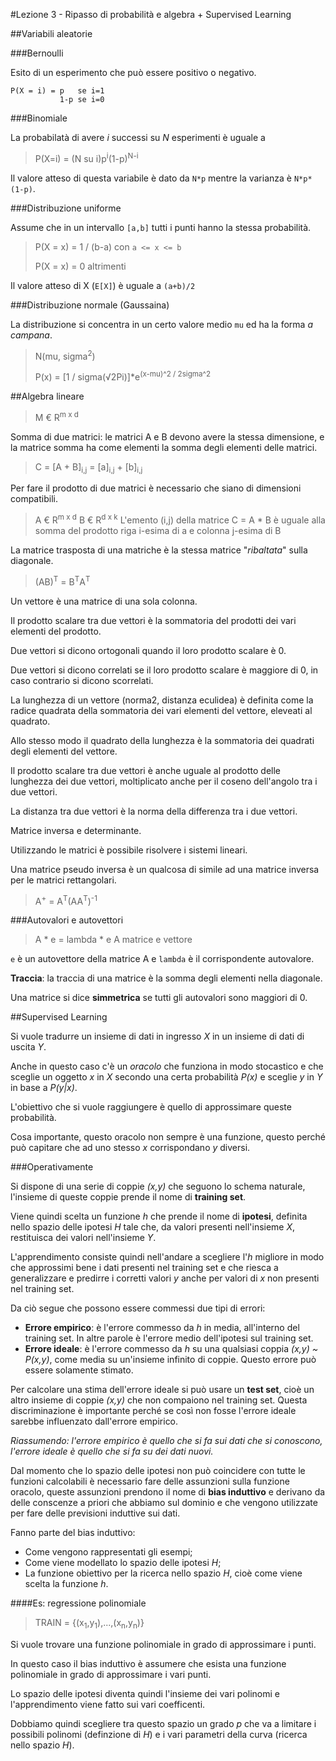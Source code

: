 #Lezione 3 - Ripasso di probabilità e algebra + Supervised Learning


##Variabili aleatorie

###Bernoulli

Esito di un esperimento che può essere positivo o negativo.

```
P(X = i) = p   se i=1 
           1-p se i=0
```

###Binomiale

La probabilatà di avere _i_ successi su _N_ esperimenti è uguale a 

> P(X=i) = (N su i)p<sup>i</sup>(1-p)<sup>N-i</sup>

Il valore atteso di questa variabile è dato da `N*p` mentre la varianza è `N*p*(1-p)`.

###Distribuzione uniforme

Assume che in un intervallo `[a,b]` tutti i punti hanno la stessa probabilità.

> P(X = x) = 1 / (b-a) con `a <= x <= b`
> 
> P(X = x) = 0 altrimenti

Il valore atteso di X (`E[X]`) è uguale a `(a+b)/2`

###Distribuzione normale (Gaussaina)

La distribuzione si concentra in un certo valore medio `mu` ed ha la forma _a campana_.

> N(mu, sigma<sup>2</sup>)
> 
> P(x) = [1 / sigma(√2Pi)]*e<sup>(x-mu)^2 / 2sigma^2</sup>

<!-- https://it.wikipedia.org/wiki/Distribuzione_normale -->

##Algebra lineare

> M € R<sup>m x d</sup>

Somma di due matrici: le matrici A e B devono avere la stessa dimensione, e la matrice somma ha come elementi la somma degli elementi delle matrici.

> C = [A + B]<sub>i,j</sub> = [a]<sub>i,j</sub> + [b]<sub>i,j</sub>

Per fare il prodotto di due matrici è necessario che siano di dimensioni compatibili.

> A € R<sup>m x d</sup>
> B € R<sup>d x k</sup>
> L'emento (i,j) della matrice C = A * B è uguale alla somma del prodotto riga i-esima di a e colonna j-esima di B

La matrice trasposta di una matriche è la stessa matrice "_ribaltata_" sulla diagonale.

> (AB)<sup>T</sup> = B<sup>T</sup>A<sup>T</sup>

Un vettore è una matrice di una sola colonna. 

Il prodotto scalare tra due vettori è la sommatoria del prodotti dei vari elementi del prodotto.

Due vettori si dicono ortogonali quando il loro prodotto scalare è 0.

Due vettori si dicono correlati se il loro prodotto scalare è maggiore di 0, in caso contrario si dicono scorrelati.

La lunghezza di un vettore (norma2, distanza eculidea) è definita come la radice quadrata della sommatoria dei vari elementi del vettore, eleveati al quadrato.

Allo stesso modo il quadrato della lunghezza è la sommatoria dei quadrati degli elementi del vettore.

Il prodotto scalare tra due vettori è anche uguale al prodotto delle lunghezza dei due vettori, moltiplicato anche per il coseno dell'angolo tra i due vettori.

La distanza tra due vettori è la norma della differenza tra i due vettori.

Matrice inversa e determinante.

Utilizzando le matrici è possibile risolvere i sistemi lineari.

Una matrice pseudo inversa è un qualcosa di simile ad una matrice inversa per le matrici rettangolari.

> A<sup>+</sup> = A<sup>T</sup>(AA<sup>T</sup>)<sup>-1</sup>

###Autovalori e autovettori

> A * e = lambda * e
> A matrice
> e vettore

`e` è un autovettore della matrice A e `lambda` è il corrispondente autovalore.

**Traccia**: la traccia di una matrice è la somma degli elementi nella diagonale.

Una matrice si dice **simmetrica** se tutti gli autovalori sono maggiori di 0.

##Supervised Learning

Si vuole tradurre un insieme di dati in ingresso *X* in un insieme di dati di uscita *Y*.

Anche in questo caso c'è un _oracolo_ che funziona in modo stocastico e che sceglie un oggetto *x* in *X* secondo una certa probabilità *P(x)* e sceglie *y* in *Y* in base a *P(y|x)*.

L'obiettivo che si vuole raggiungere è quello di approssimare queste probabilità.

Cosa importante, questo oracolo non sempre è una funzione, questo perché può capitare che ad uno stesso *x* corrispondano *y* diversi.

###Operativamente 

Si dispone di una serie di coppie *(x,y)* che seguono lo schema naturale, l'insieme di queste coppie prende il nome di **training set**.

Viene quindi scelta un funzione *h* che prende il nome di **ipotesi**, definita nello spazio delle ipotesi *H* tale che, da valori presenti nell'insieme *X*, restituisca dei valori nell'insieme *Y*.

L'apprendimento consiste quindi nell'andare a scegliere l'*h* migliore in modo che approssimi bene i dati presenti nel training set e che riesca a generalizzare e predirre i corretti valori *y* anche per valori di *x* non presenti nel training set.

Da ciò segue che possono essere commessi due tipi di errori:

- **Errore empirico**: è l'errore commesso da *h* in media, all'interno del training set. In altre parole è l'errore medio dell'ipotesi sul training set.
- **Errore ideale**: è l'errore commesso da *h* su una qualsiasi coppia *(x,y) ~ P(x,y)*, come media su un'insieme infinito di coppie. Questo errore può essere solamente stimato.

Per calcolare una stima dell'errore ideale si può usare un **test set**, cioè un altro insieme di coppie *(x,y)* che non compaiono nel training set. Questa discriminazione è importante perché se così non fosse l'errore ideale sarebbe influenzato dall'errore empirico.

_Riassumendo: l'errore empirico è quello che si fa sui dati che si conoscono, l'errore ideale è quello che si fa su dei dati nuovi._

Dal momento che lo spazio delle ipotesi non può coincidere con tutte le funzioni calcolabili è  necessario fare delle assunzioni sulla funzione oracolo, queste assunzioni prendono il nome di **bias induttivo** e derivano da delle conscenze a priori che abbiamo sul dominio e che vengono utilizzate per fare delle previsioni induttive sui dati.

Fanno parte del bias induttivo:

- Come vengono rappresentati gli esempi;
- Come viene modellato lo spazio delle ipotesi *H*;
- La funzione obiettivo per la ricerca nello spazio *H*, cioè come viene scelta la funzione *h*.

####Es: regressione polinomiale

> TRAIN = {(x<sub>1</sub>,y<sub>1</sub>),...,(x<sub>n</sub>,y<sub>n</sub>)}

Si vuole trovare una funzione polinomiale in grado di approssimare i punti.

In questo caso il bias induttivo è assumere che esista una funzione polinomiale in grado di approssimare i vari punti.

Lo spazio delle ipotesi diventa quindi l'insieme dei vari polinomi e l'apprendimento viene fatto sui vari coefficenti.

Dobbiamo quindi scegliere tra questo spazio un grado *p* che va a limitare i possibili polinomi (definzione di *H*) e i vari parametri della curva (ricerca nello spazio *H*).






























